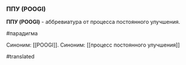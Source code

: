 ### ППУ (POOGI)

**ППУ (POOGI)** - аббревиатура от процесса постоянного улучшения.

#парадигма

Синоним: [[POOGI]].
Синоним: [[процесс постоянного улучшения]]

#translated
